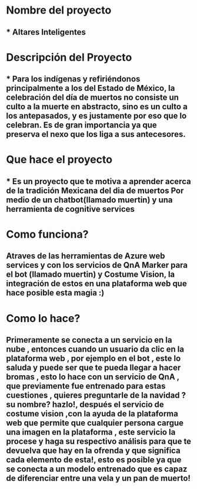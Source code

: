 # Nombre del proyecto 

## * Altares Inteligentes 

# Descripción del Proyecto

## * Para los indígenas y refiriéndonos principalmente a los del Estado de México, la celebración del día de muertos no consiste un culto a la muerte en abstracto, sino es un culto a los antepasados, y es justamente por eso que lo celebran. Es de gran importancia ya que preserva el nexo que los liga a sus antecesores.
# Que hace el proyecto
## * Es un proyecto que te motiva a aprender acerca de la tradición Mexicana del dia de muertos Por medio de un chatbot(llamado muertin) y una herramienta de cognitive services 

# Como funciona?
## Atraves de las herramientas de Azure web services y con los servicios de QnA Marker para el bot (llamado muertin) y Costume Vision, la integración de estos en una plataforma web que hace posible esta magia :)

# Como lo hace?
## Primeramente se conecta a un servicio en la nube , entonces cuando un usuario da clic en la plataforma web , por ejemplo en el bot , este lo saluda y puede ser que te pueda llegar a hacer bromas , esto lo hace con un servicio de QnA , que previamente fue entrenado para estas cuestiones , quieres preguntarle de la navidad ? su nombre? hazlo!, después el servicio de costume vision ,con la ayuda de la plataforma web que permite que cualquier persona cargue una imagen en la plataforma , este servicio la procese y haga su respectivo análisis para que te devuelva que hay en la ofrenda y que significa cada elemento de esta!, esto es posible ya que se conecta a un modelo entrenado que es capaz de diferenciar entre una vela y un pan de muerto!
